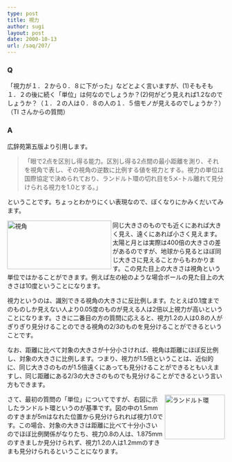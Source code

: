 ```yaml
---
type: post
title: 視力
author: sugi
layout: post
date: 2000-10-13
url: /saq/207/
---
```

### Q 

「視力が１．２から０．８に下がった」などとよく言いますが、(1)そもそも１．２の後に続く「単位」は何なのでしょうか？(2)何がどう見えれば1.2なのでしょうか？（１．２の人は０．８の人の１．５倍モノが見えるのでしょうか？）（TI さんからの質問）

### A 

広辞苑第五版より引用します。

> 「眼で2点を区別し得る能力。区別し得る2点間の最小距離を測り、それを視角で表し、その視角の逆数に比例する値を視力とする。視力の単位は国際協定で決められており、ランドルト環の切れ目を5メ-トル離れて見分けられる視力を1.0とする。」

ということです。ちょっとわかりにくい表現なので、ぼくなりにかみくだいてみます。

<img src="/images/saq/shiryoku1.png" width="241" height="112" border="0" alt="視角" align="left" />
  
同じ大きさのものでも近くにあれば大きく見え、遠くにあれば小さく見えます。太陽と月とは実際は400倍の大きさの差があるのですが、地球から見るとほぼ同じ大きさに見えることからもわかります。この見た目上の大きさは視角という単位ではかることができます。例えば左の絵のような場合ボールの見た目上の大きさは10度ということになります。

視力というのは、識別できる視角の大きさに反比例します。たとえば0.1度までのものしか見えない人より0.05度のものが見える人は2倍以上視力が高いということになります。さきに二番目の方の質問に応えると、視力1.2の人は0.8の人がぎりぎり見分けることのできる視角の2/3のものを見分けることができるということです。

なお、距離に比べて対象の大きさが十分小さければ、視角は距離にほぼ反比例し、対象の大きさに比例します。つまり、視力が1.5倍ということは、近似的に、同じ大きさのものが1.5倍遠くにあっても見分けることができるともいえますし、同じ距離にある2/3の大きさのものでも見分けることができるという言い方もできます。

<img src="/images/saq/shiryoku2.png" width="139" height="103" border="0" alt="ランドルト環" align="right" />
  
さて、最初の質問の「単位」についてですが、右図に示したランドルト環というのが基準です。図の中の1.5mmのすきまが5mはなれた位置から見分けられれば視力1.0です。この場合、対象の大きさは距離に比べて十分小さいのでほぼ比例関係がなりたち、視力0.8の人は、1.875mmのすきましか見分けられず、視力1.2の人は1.2mmのすきまも見分けられるということになります。